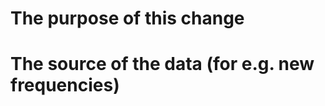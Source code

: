 <!--
Thank you very much for contributing! Please fill out the following
questions to make it easier for us to review your changes.
-->

# The purpose of this change

<!--
Please enter a summary of the changes.
-->

# The source of the data (for e.g. new frequencies)

<!--
Please provide direct URLs if possible.
-->
